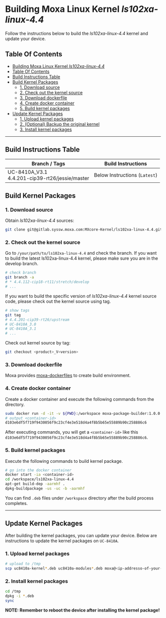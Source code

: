 # Building Moxa Linux Kernel *ls102xa-linux-4.4*
Follow the instructions below to build the *ls102xa-linux-4.4* kernel and update your device.

## Table Of Contents

- [Building Moxa Linux Kernel *ls102xa-linux-4.4*](#building-moxa-linux-kernel-ls102xa-linux-44)
- [Table Of Contents](#table-of-contents)
- [Build Instructions Table](#build-instructions-table)
- [Build Kernel Packages](#build-kernel-packages)
    - [1. Download source](#1-download-source)
    - [2. Check out the kernel source](#2-check-out-the-kernel-source)
    - [3. Download dockerfile](#3-download-dockerfile)
    - [4. Create docker container](#4-create-docker-container)
    - [5. Build kernel packages](#5-build-kernel-packages)
- [Update Kernel Packages](#update-kernel-packages)
    - [1. Upload kernel packages](#1-upload-kernel-packages)
    - [2. (Optional) Backup the original kernel](#2-optional-backup-the-original-kernel)
    - [3. Install kernel packages](#3-install-kernel-packages)
---

## Build Instructions Table

| Branch / Tags | Build Instructions |
| ------------- | ------------------ |
| UC-8410A_V3.1 <br> 4.4.201-cip39-rt26/jessie/master | Below Instructions (`Latest`) |

## Build Kernel Packages

### 1. Download source

Obtain *ls102xa-linux-4.4* sources:

```bash
git clone git@gitlab.syssw.moxa.com:MXcore-Kernel/ls102xa-linux-4.4.git
```

### 2. Check out the kernel source

Go to `/your/path/to/ls102xa-linux-4.4` and check the branch. If you want to build the latest ls102xa-linux-4.4 kernel, please make sure you are in the develop branch.

```bash
# check branch
git branch -a
# * 4.4.112-cip18-rt11/stretch/develop
# ...
```

If you want to build the specific version of *ls102xa-linux-4.4* kernel source code, please check out the kernel source using tag.

```bash
# show tags
git tag
# 4.4.201-cip39-rt26/upstream
# UC-8410A_3.0
# UC-8410A_3.1
# ...
```

Check out kernel source by tag:
```bash
git checkout <product>_V<version>
```

### 3. Download dockerfile

Moxa provides [moxa-dockerfiles](http://gitlab.syssw.moxa.com/MXcore-Tool/moxa-dockerfiles) to create build environment.

### 4. Create docker container

Create a docker container and execute the following commands from the directory.

```bash
sudo docker run -d -it -v ${PWD}:/workspace moxa-package-builder:1.0.0 bash
# output <container-id>
d103e6df5f719f9430056f9c23cf4e3e518d4a4f8b5b65e55889b90c258886c6
```

After executing commands, you will get a `<container-id>` like this `d103e6df5f719f9430056f9c23cf4e3e518d4a4f8b5b65e55889b90c258886c6`.

### 5. Build kernel packages

Execute the following commands to build kernel package.
```bash
# go into the docker container
docker start -ia <container-id>
cd /workspace/ls102xa-linux-4.4
apt-get build-dep -aarmhf .
dpkg-buildpackage -us -uc -b -aarmhf
```
You can find `.deb` files under `/workspace` directory after the build process completes.

---
## Update Kernel Packages

After building the kernel packages, you can update your device.
Below are instructions to update the kernel packages on `UC-8410A`.

### 1. Upload kernel packages
```bash
# upload to /tmp
scp uc8410a-kernel*.deb uc8410a-modules*.deb moxa@<ip-addresso-of-your-device>:/tmp
```
### 2. Install kernel packages

```bash
cd /tmp
dpkg -i *.deb
sync
```

**NOTE: Remember to reboot the device after installing the kernel package!**

